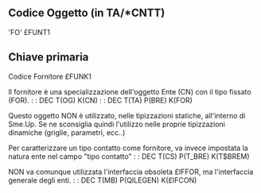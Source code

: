## Codice Oggetto (in TA/*CNTT)
'FO'                                          £FUNT1

## Chiave primaria
Codice Fornitore                              £FUNK1

Il fornitore è una specializzazione dell'oggetto Ente (CN) con il tipo fissato (FOR).
 :  : DEC T(OG) K(CN)
 :  : DEC T(TA) P(BRE) K(FOR)

Questo oggetto NON è utilizzato, nelle tipizzazioni statiche, all'interno di Sme.Up.
Se ne sconsiglia quindi l'utilizzo nelle proprie tipizzazioni dinamiche (griglie, parametri, ecc..)

Per caratterizzare un tipo contatto come fornitore, va invece impostata la natura ente nel campo "tipo contatto"
 :  : DEC T(CS) P(T_BRE) K(T$BREM)

NON va comunque utilizzata l'interfaccia obsoleta £IFFOR, ma l'interfaccia generale degli enti.
 :  : DEC T(MB) P(QILEGEN) K(£IFCON)

